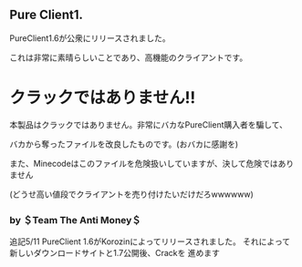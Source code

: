 ## Pure Client1.

PureClient1.6が公衆にリリースされました。

これは非常に素晴らしいことであり、高機能のクライアントです。

# クラックではありません!!

本製品はクラックではありません。非常にバカなPureClient購入者を騙して、

バカから奪ったファイルを改良したものです。(おバカに感謝を)

また、Minecodeはこのファイルを危険扱いしていますが、決して危険ではありません

(どうせ高い値段でクライアントを売り付けたいだけだろwwwwww)


### by ＄Team The Anti Money＄

追記5/11
PureClient 1.6がKorozinによってリリースされました。
それによって新しいダウンロードサイトと1.7公開後、Crackを
進めます
